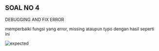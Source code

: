 ## SOAL NO 4
DEBUGGING AND FIX ERROR

memperbaiki fungsi yang error, missing ataupun typo dengan hasil seperti ini

![expected](../../assets/Expected.png)
